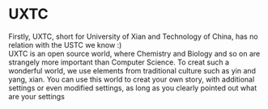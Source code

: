 # UXTC
Firstly, UXTC, short for University of Xian and Technology of China, has no relation with the USTC we know :)  
UXTC is an open source world, where Chemistry and Biology and so on are strangely more important than Computer Science. To creat such a wonderful world, we use elements from traditional culture such as yin and yang, xian.
You can use this world to creat your own story, with additional settings or even modified settings, as long as you clearly pointed out what are your settings 